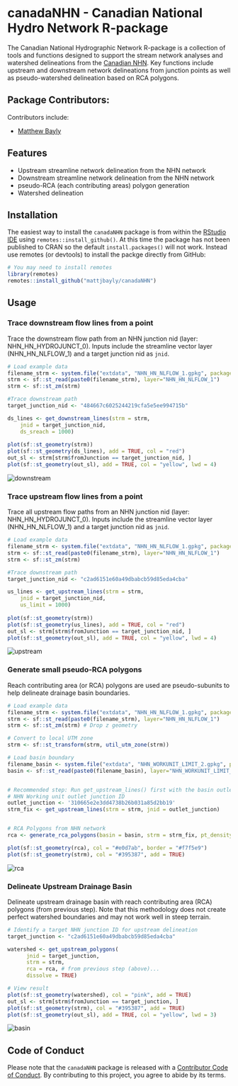 # canadaNHN - Canadian National Hydro Network R-package

<!-- badges: start -->
<!-- badges: end -->

The Canadian National Hydrographic Network R-package is a collection of tools and functions designed to support the stream network analyses and watershed delineations from the [Canadian NHN](https://www.nrcan.gc.ca/science-and-data/science-and-research/earth-sciences/geography/topographic-information/geobase-surface-water-program-geeau/national-hydrographic-network/21361). Key functions include upstream and downstream network delineations from junction points as well as pseudo-watershed delineation based on RCA polygons.

## Package Contributors:
Contributors include:
-   [Matthew Bayly](https://github.com/mattjbayly)

## Features
- Upstream streamline network delineation from the NHN network
- Downstream streamline network delineation from the NHN network
- pseudo-RCA (each contributing areas) polygon generation
- Watershed delineation


## Installation

The easiest way to install the `canadaNHN` package is from within the [RStudio IDE](https://www.rstudio.com/products/rstudio/download/) using `remotes::install_github()`. At this time the package has not been published to CRAN so the default `install.packages()` will not work. Instead use remotes (or devtools) to install the packge directly from GitHub:
``` r
# You may need to install remotes
library(remotes)
remotes::install_github("mattjbayly/canadaNHN")
```

## Usage

### Trace downstream flow lines from a point

Trace the downstream flow path from an NHN junction nid (layer: NHN_HN_HYDROJUNCT_0). Inputs include the streamline vector layer (NHN_HN_NLFLOW_1) and a target junction nid as `jnid`.

``` r
# Load example data
filename_strm <- system.file("extdata", "NHN_HN_NLFLOW_1.gpkg", package = "canadaNHN")
strm <- sf::st_read(paste0(filename_strm), layer="NHN_HN_NLFLOW_1")
strm <- sf::st_zm(strm)

#Trace downstream path
target_junction_nid <- "484667c6025244219cfa5e5ee994715b"

ds_lines <- get_downstream_lines(strm = strm,
	jnid = target_junction_nid,
	ds_sreach = 1000)
	
plot(sf::st_geometry(strm))
plot(sf::st_geometry(ds_lines), add = TRUE, col = "red")
out_sl <- strm[strm$fromJunction == target_junction_nid, ]
plot(sf::st_geometry(out_sl), add = TRUE, col = "yellow", lwd = 4)

```
![downstream](./man/figures/downstream.png)



### Trace upstream flow lines from a point

Trace all upstream flow paths from an NHN junction nid (layer: NHN_HN_HYDROJUNCT_0). Inputs include the streamline vector layer (NHN_HN_NLFLOW_1) and a target junction nid as `jnid`.

``` r
# Load example data
filename_strm <- system.file("extdata", "NHN_HN_NLFLOW_1.gpkg", package = "canadaNHN")
strm <- sf::st_read(paste0(filename_strm), layer="NHN_HN_NLFLOW_1")
strm <- sf::st_zm(strm)

#Trace downstream path
target_junction_nid <- "c2ad6151e60a49dbabcb59d85eda4cba"

us_lines <- get_upstream_lines(strm = strm,
	jnid = target_junction_nid,
	us_limit = 1000)
	
plot(sf::st_geometry(strm))
plot(sf::st_geometry(us_lines), add = TRUE, col = "red")
out_sl <- strm[strm$fromJunction == target_junction_nid, ]
plot(sf::st_geometry(out_sl), add = TRUE, col = "yellow", lwd = 4)

```
![upstream](./man/figures/upstream.png)


### Generate small pseudo-RCA polygons

Reach contributing area (or RCA) polygons are used are pseudo-subunits to help delineate drainage basin boundaries.

``` r
# Load example data
filename_strm <- system.file("extdata", "NHN_HN_NLFLOW_1.gpkg", package = "canadaNHN")
strm <- sf::st_read(paste0(filename_strm), layer="NHN_HN_NLFLOW_1")
strm <- sf::st_zm(strm) # Drop z geometry

# Convert to local UTM zone
strm <- sf::st_transform(strm, util_utm_zone(strm))

# Load basin boundary
filename_basin <- system.file("extdata", "NHN_WORKUNIT_LIMIT_2.gpkg", package = "canadaNHN")
basin <- sf::st_read(paste0(filename_basin), layer="NHN_WORKUNIT_LIMIT_2")


# Recommended step: Run get_upstream_lines() first with the basin outlet this prevents network topology issues with isolated segments.
# NHN Working unit outlet junction ID
outlet_junction <- '310665e2e3dd4738b26b031a85d2bb19'
strm_fix <- get_upstream_lines(strm = strm, jnid = outlet_junction)


# RCA Polygons from NHN network
rca <- generate_rca_polygons(basin = basin, strm = strm_fix, pt_density_m = 50)

plot(sf::st_geometry(rca), col = "#e0d7ab", border = "#f7f5e9")
plot(sf::st_geometry(strm), col = "#395387", add = TRUE)

```
![rca](./man/figures/rca.png)


### Delineate Upstream Drainage Basin

Delineate upstream drainage basin with reach contributing area (RCA) polygons (from previous step). Note that this methodology does not create perfect watershed boundaries and may not work well in steep terrain.

``` r
# Identify a target NHN junction ID for upstream delineation
target_junction <- "c2ad6151e60a49dbabcb59d85eda4cba"

watershed <- get_upstream_polygons(
      jnid = target_junction,
      strm = strm,
      rca = rca, # from previous step (above)...
      dissolve = TRUE)

# View result
plot(sf::st_geometry(watershed), col = "pink", add = TRUE)
out_sl <- strm[strm$fromJunction == target_junction, ]
plot(sf::st_geometry(strm), col = "#395387", add = TRUE)
plot(sf::st_geometry(out_sl), add = TRUE, col = "yellow", lwd = 3)
``` 
![basin](./man/figures/basin.png)


## Code of Conduct

Please note that the `canadaNHN` package is released with a [Contributor Code of Conduct](https://pkgs.rstudio.com/rmarkdown/CODE_OF_CONDUCT.html). By contributing to this project, you agree to abide by its terms.
